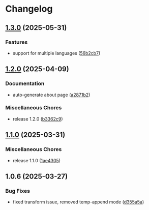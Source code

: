 # Changelog

## [1.3.0](https://github.com/dmanuel64/codablellm/compare/v1.2.0...v1.3.0) (2025-05-31)


### Features

* support for multiple languages ([56b2cb7](https://github.com/dmanuel64/codablellm/commit/56b2cb7a4fb200794204cc352fb7da0689ce02ec))

## [1.2.0](https://github.com/dmanuel64/codablellm/compare/v1.1.0...v1.2.0) (2025-04-09)


### Documentation

* auto-generate about page ([a2871b2](https://github.com/dmanuel64/codablellm/commit/a2871b22577d6f842968132e893d18cbae8dd529))


### Miscellaneous Chores

* release 1.2.0 ([b3362c9](https://github.com/dmanuel64/codablellm/commit/b3362c9cf8e67144c3fc9f8c446b6171fc246da3))

## [1.1.0](https://github.com/dmanuel64/codablellm/compare/v0.1.0...v1.1.0) (2025-03-31)


### Miscellaneous Chores

* release 1.1.0 ([1ae4305](https://github.com/dmanuel64/codablellm/commit/1ae4305b11b88a16246aba8b5a22ee5b05f2e044))

## 1.0.6 (2025-03-27)


### Bug Fixes

* fixed transform issue, removed temp-append mode ([d355a5a](https://github.com/dmanuel64/codablellm/commit/d355a5adc41fe0b1a407fe80b76f93e6149a4a88))
